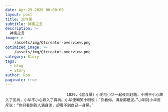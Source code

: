 ```yaml
---
date: Apr-29-2020 00:00:00
layout: post
title: 泥与屎
subtitle: 神寓之言
description: >-
  神寓之言
image: >-
    /assets/img/Qtcreator-overview.png
optimized_image: >-
    /assets/img/Qtcreator-overview.png
category: Story
tags:
  - blog
  - Story
author: Ron
paginate: true
---
```


							　　1029，《泥与屎》小明与小华一起夜间赶路，小明不小心跌入了泥坑，小华不小心跌入了粪坑。小华便嘲笑小明说：“你看你，满身都是泥。”小明对小华反斥说：“你只看到别人满身泥，却看不到自己一身屎。”
							
							
						
